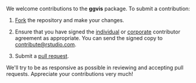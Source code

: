 
We welcome contributions to the **ggvis** package. To submit a contribution:

1. [Fork](https://github.com/rstudio/ggvis/fork) the repository and make your changes.

2. Ensure that you have signed the [individual](https://www.rstudio.com/wp-content/uploads/2014/06/RStudioIndividualContributorAgreement.pdf) or [corporate](https://www.rstudio.com/wp-content/uploads/2014/06/RStudioCorporateContributorAgreement.pdf) contributor agreement as appropriate. You can send the signed copy to contribute@rstudio.com.

3. Submit a [pull request](https://help.github.com/articles/using-pull-requests).

We'll try to be as responsive as possible in reviewing and accepting pull requests. Appreciate your contributions very much!
